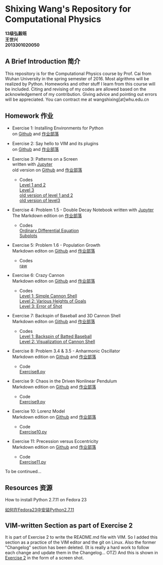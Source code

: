 ﻿# Shixing Wang's Repository for Computational Physics

__13级弘毅班__       
__王世兴__       
__2013301020050__       

## A Brief Introduction 简介

This repository is for the Computational Physics course by Prof. Cai from Wuhan University in the spring semester of 2016. Most algrithms will be realized by Python. Homeworks and other stuff I learn from this course will be included. Citing and revising of my codes are allowed based on the acknowledgement of my contribution. Giving advice and pointing out errors will be appreciated. You can contract me at wangshixing[at]whu.edu.cn

## Homework 作业

* Exercise 1: Installing Environments for Python        
    on [Github](https://github.com/ShixingWang/computationalphysics_N2013301020050/blob/master/Reports/Exercise1.md) and [作业部落](https://www.zybuluo.com/ShixingWang/note/302740)

* Exercise 2: Say hello to VIM and its plugins        
    on [Github](https://github.com/ShixingWang/computationalphysics_N2013301020050/blob/master/Reports/Exercise2.md) and [作业部落](https://www.zybuluo.com/ShixingWang/note/303533)

* Exercise 3: Patterns on a Screen        
    written with [Jupyter](https://github.com/ShixingWang/computationalphysics_N2013301020050/blob/master/Reports/Exercise3_new.ipynb)      
  old version on [Github](https://github.com/ShixingWang/computationalphysics_N2013301020050/blob/master/Reports/Exercise3.md) and [作业部落](https://www.zybuluo.com/ShixingWang/note/311331)

  + Codes<br>
    [Level 1 and 2](https://github.com/ShixingWang/computationalphysics_N2013301020050/blob/master/Codes/Exercise2_level12_new.py)<br>
    [Level 3](https://github.com/ShixingWang/computationalphysics_N2013301020050/blob/master/Codes/Exercise2_level3_new.py)     
    [old version of level 1 and 2](https://github.com/ShixingWang/computationalphysics_N2013301020050/blob/master/Codes/Exercise2_level12_old.py)<br>
    [old version of level3](https://github.com/ShixingWang/computationalphysics_N2013301020050/blob/master/Codes/Exercise2_level3_old.py)

* Exercise 4: Problem 1.5 - Double Decay 
    Notebook written with [Jupyter](https://github.com/ShixingWang/computationalphysics_N2013301020050/blob/master/Reports/Exercise4.ipynb)     
    The Markdown edition on [作业部落](https://www.zybuluo.com/ShixingWang/note/321753)     
    + Codes     
    [Ordinary Differential Equation](https://github.com/ShixingWang/computationalphysics_N2013301020050/blob/master/Codes/Exercise4_Chapter1_5_equation.py)     
    [Subplots](https://github.com/ShixingWang/computationalphysics_N2013301020050/blob/master/Codes/Exercise4_Chapter1_5_subplot.py)     

* Exercise 5: Problem 1.6 - Population Growth      
    Markdown editon on [Github](https://github.com/ShixingWang/computationalphysics_N2013301020050/blob/master/Reports/Exercise5.md) and [作业部落](https://www.zybuluo.com/ShixingWang/note/326064)    
    + Codes     
        [raw](https://github.com/ShixingWang/computationalphysics_N2013301020050/blob/master/Codes/Exercise5.py)       

* Exercise 6: Crazy Cannon            
    Markdown editon on [Github](https://github.com/ShixingWang/computationalphysics_N2013301020050/blob/master/Reports/Exercise6.md) and [作业部落](https://www.zybuluo.com/ShixingWang/note/333176)    
    + Codes     
        [Level 1: Simple Cannon Shell](https://github.com/ShixingWang/computationalphysics_N2013301020050/blob/master/Codes/Exercise6.py)     
        [Level 2: Various Heights of Goals](https://github.com/ShixingWang/computationalphysics_N2013301020050/blob/master/Codes/Exercise6_2.py)     
        [Level 3: Error of Shot](https://github.com/ShixingWang/computationalphysics_N2013301020050/blob/master/Codes/Exercise6_3.py)     

* Exercise 7: Backspin of Baseball and 3D Cannon Shell            
    Markdown editon on [Github](https://github.com/ShixingWang/computationalphysics_N2013301020050/blob/master/Reports/Exercise7.md) and [作业部落](https://www.zybuluo.com/ShixingWang/note/339854)    
    + Codes     
        [Level 1: Backspin of Batted Baseball](https://github.com/ShixingWang/computationalphysics_N2013301020050/blob/master/Codes/Exercise7.py)     
        [Level 2: Visualization of Cannon Shell](https://github.com/ShixingWang/computationalphysics_N2013301020050/blob/master/Codes/Exercise7_2.py)     

* Exercise 8: Problem 3.4 & 3.5 - Anharmonic Oscillator       
    Markdown edition on [Github](https://github.com/ShixingWang/computationalphysics_N2013301020050/blob/master/Reports/Exercise8.md) and [作业部落](https://www.zybuluo.com/ShixingWang/note/346840)

    - Code      
     [Exercise8.py](https://github.com/ShixingWang/computationalphysics_N2013301020050/blob/master/Codes/Exercise8.py)

* Exercise 9: Chaos in the Driven Nonlinear Pendulum       
    Markdown edition on [Github](https://github.com/ShixingWang/computationalphysics_N2013301020050/blob/master/Reports/Exercise9.md) and [作业部落](https://www.zybuluo.com/ShixingWang/note/355301)

    - Code      
     [Exercise9.py](https://github.com/ShixingWang/computationalphysics_N2013301020050/blob/master/Codes/Exercise9.py)

* Exercise 10: Lorenz Model       
    Markdown edition on [Github](https://github.com/ShixingWang/computationalphysics_N2013301020050/blob/master/Reports/Exercise10.md) and [作业部落](https://www.zybuluo.com/ShixingWang/note/362652)

    - Code      
     [Exercise10.py](https://github.com/ShixingWang/computationalphysics_N2013301020050/blob/master/Codes/Exercise10.py)

* Exercise 11: Precession versus Eccentricity       
    Markdown edition on [Github](https://github.com/ShixingWang/computationalphysics_N2013301020050/blob/master/Reports/Exercise11.md) and [作业部落](https://www.zybuluo.com/ShixingWang/note/369774)

    - Code      
     [Exercise11.py](https://github.com/ShixingWang/computationalphysics_N2013301020050/blob/master/Codes/Exercise11.py)

To be continued...


## Resources 资源




How to install Python 2.7.11 on Fedora 23 <br>

[如何在Fedora23中安装Python2.7.11](https://github.com/ShixingWang/computationalphysics_N2013301020050/blob/master/Resource/Fedora23.Python.2_7_11.md)




## VIM-written Section as part of Exercise 2




It is part of Exercise 2 to write the README.md file with VIM. So I added this section as a practice of the VIM editor and the git on Linux. Also the former "Changelog" section has been deleted. (It is  really a hard work to follow each change and update them in the Changelog... OTZ) And this is shown in [Exercise 2](https://github.com/ShixingWang/computationalphysics_N2013301020050/blob/master/Exercises/Exercise2.md) in the form of a screen shot. 

